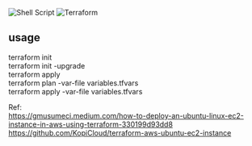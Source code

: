 ![Shell Script](https://img.shields.io/badge/shell_script-%23121011.svg?style=for-the-badge&logo=gnu-bash&logoColor=white)
![Terraform](https://img.shields.io/badge/terraform-%235835CC.svg?style=for-the-badge&logo=terraform&logoColor=white)

## usage 
terraform init  
terraform init -upgrade  
terraform apply   
terraform plan -var-file variables.tfvars  
terraform apply -var-file variables.tfvars  

Ref:  
https://gmusumeci.medium.com/how-to-deploy-an-ubuntu-linux-ec2-instance-in-aws-using-terraform-330199d93dd8  
https://github.com/KopiCloud/terraform-aws-ubuntu-ec2-instance  